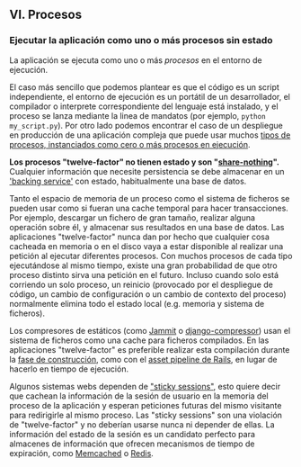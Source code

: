## VI. Procesos
### Ejecutar la aplicación como uno o más procesos sin estado

La aplicación se ejecuta como uno o más *procesos* en el entorno de ejecución.

El caso más sencillo que podemos plantear es que el código es un script independiente, el entorno de ejecución es un portátil de un desarrollador, el compilador o interprete correspondiente del lenguaje está instalado, y el proceso se lanza mediante la linea de mandatos (por ejemplo, `python my_script.py`). Por otro lado podemos encontrar el caso de un despliegue en producción de una aplicación compleja que puede usar muchos [tipos de procesos, instanciados como cero o más procesos en ejecución](./concurrency).

**Los procesos "twelve-factor" no tienen estado y son "[share-nothing](http://en.wikipedia.org/wiki/Shared_nothing_architecture)".** Cualquier información que necesite persistencia se debe almacenar en un ['backing service'](./backing-services) con estado, habitualmente una base de datos.

Tanto el espacio de memoria de un proceso como el sistema de ficheros se pueden usar como si fueran una cache temporal para hacer transacciones. Por ejemplo, descargar un fichero de gran tamaño, realizar alguna operación sobre él, y almacenar sus resultados en una base de datos. Las aplicaciones "twelve-factor" nunca dan por hecho que cualquier cosa cacheada en memoria o en el disco vaya a estar disponible al realizar una petición al ejecutar diferentes procesos. Con muchos procesos de cada tipo ejecutándose al mismo tiempo, existe una gran probabilidad de que otro proceso distinto sirva una petición en el futuro. Incluso cuando solo está corriendo un solo proceso, un reinicio (provocado por el despliegue de código, un cambio de configuración o un cambio de contexto del proceso) normalmente elimina todo el estado local (e.g. memoria y sistema de ficheros).

Los compresores de estáticos (como [Jammit](https://documentcloud.github.io/jammit/) o [django-compressor](http://django-compressor.readthedocs.org/)) usan el sistema de ficheros como una cache para ficheros compilados. En las aplicaciones "twelve-factor" es preferible realizar esta compilación durante la [fase de construcción](./build-release-run), como con el [asset pipeline de Rails](http://guides.rubyonrails.org/asset_pipeline.html), en lugar de hacerlo en tiempo de ejecución.

Algunos sistemas webs dependen de ["sticky sessions"](http://en.wikipedia.org/wiki/Load_balancing_%28computing%29#Persistence), esto quiere decir que cachean la información de la sesión de usuario en la memoria del proceso de la aplicación y esperan peticiones futuras del mismo visitante para redirigirle al mismo proceso. Las "sticky sessions" son una violación de "twelve-factor" y no deberían usarse nunca ni depender de ellas. La información del estado de la sesión es un candidato perfecto para almacenes de información que ofrecen mecanismos de tiempo de expiración, como [Memcached](http://memcached.org/) o [Redis](http://redis.io/).
